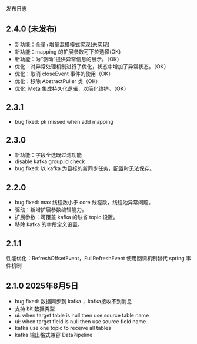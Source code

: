 发布日志

## 2.4.0 (未发布) 

- 新功能：全量+增量混摸模式实现(未实现)
- 新功能：mapping 的扩展参数可下拉选择(OK)
- 新功能：为“驱动”提供异常信息的展示。（OK）
- 优化：对异常处理机制进行了优化，状态中增加了异常状态。（OK）
- 优化：取消 closeEvent 事件的使用（OK）
- 优化：移除 AbstractPuller 类（OK）
- 优化: Meta 集成持久化逻辑，以简化维护。（OK）

## 2.3.1

- bug fixed: pk missed when add mapping

## 2.3.0

- 新功能：字段全选既过滤功能
- disable kafka group.id check
- bug fixed: 以 kafka 为目标的新同步任务，配置时无法保存。

## 2.2.0

- bug fixed: max 线程数小于 core 线程数，线程池异常问题。
- 驱动：新增扩展参数编辑能力。
- 扩展参数：可覆盖 kafka 的缺省 topic 设置。
- 移除 kafka 的字段定义设置。

## 2.1.1
性能优化：RefreshOffsetEvent，FullRefreshEvent 使用回调机制替代 spring 事件机制

## 2.1.0 2025年8月5日

- bug fixed: 数据同步到 kafka ，kafka接收不到消息
- 支持 bit 数据类型
- ui: when target table is null then use source table name
- ui: when target field is null then use source field name
- kafka use one topic to receive all tables
- kafka 输出格式兼容 DataPipeline
